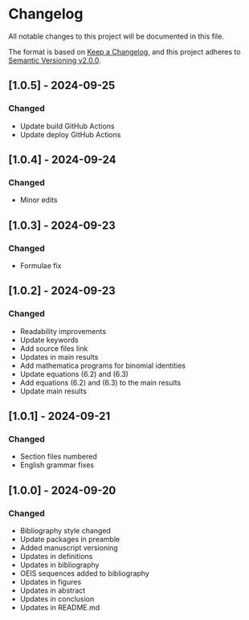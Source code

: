# Changelog

All notable changes to this project will be documented in this file.

The format is based on [Keep a Changelog](https://keepachangelog.com/en/1.0.0/),
and this project adheres to [Semantic Versioning v2.0.0](https://semver.org/spec/v2.0.0.html).

## [1.0.5] - 2024-09-25

### Changed

- Update build GitHub Actions
- Update deploy GitHub Actions

## [1.0.4] - 2024-09-24

### Changed

- Minor edits

## [1.0.3] - 2024-09-23

### Changed

- Formulae fix

## [1.0.2] - 2024-09-23

### Changed

- Readability improvements
- Update keywords
- Add source files link
- Updates in main results
- Add mathematica programs for binomial identities
- Update equations (6.2) and (6.3)
- Add equations (6.2) and (6.3) to the main results
- Update main results

## [1.0.1] - 2024-09-21

### Changed

- Section files numbered
- English grammar fixes

## [1.0.0] - 2024-09-20

### Changed

- Bibliography style changed
- Update packages in preamble
- Added manuscript versioning
- Updates in definitions
- Updates in bibliography
- OEIS sequences added to bibliography
- Updates in figures
- Updates in abstract
- Updates in conclusion
- Updates in README.md
